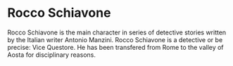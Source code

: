 # Rocco Schiavone
Rocco Schiavone is the main character in series of detective stories written by the Italian writer Antonio Manzini.
Rocco Schiavone is a detective or be precise: Vice Questore. He has been transfered from Rome to the valley of Aosta for disciplinary reasons.
